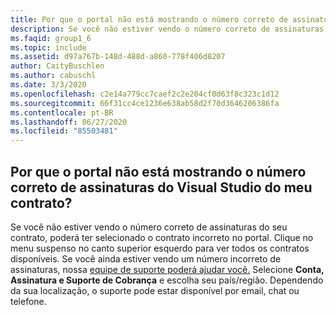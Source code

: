 ```yaml
---
title: Por que o portal não está mostrando o número correto de assinaturas do Visual Studio do meu contrato?
description: Se você não estiver vendo o número correto de assinaturas do seu contrato, poderá ter selecionado o contrato incorreto no...
ms.faqid: group1_6
ms.topic: include
ms.assetid: d97a767b-148d-488d-a860-778f406d8207
author: CaityBuschlen
ms.author: cabuschl
ms.date: 3/3/2020
ms.openlocfilehash: c2e14a779cc7caef2c2e204cf0d63f8c323c1d12
ms.sourcegitcommit: 66f31cc4ce1236e638ab58d2f70d3646206386fa
ms.contentlocale: pt-BR
ms.lasthandoff: 06/27/2020
ms.locfileid: "85503481"
---
```

## <a name="why-is-the-portal-not-showing-the-correct-number-of-visual-studio-subscriptions-for-my-agreement"></a>Por que o portal não está mostrando o número correto de assinaturas do Visual Studio do meu contrato?

Se você não estiver vendo o número correto de assinaturas do seu contrato, poderá ter selecionado o contrato incorreto no portal. Clique no menu suspenso no canto superior esquerdo para ver todos os contratos disponíveis. Se você ainda estiver vendo um número incorreto de assinaturas, nossa [equipe de suporte poderá ajudar você.](https://visualstudio.microsoft.com/subscriptions/support/#talktous) Selecione **Conta, Assinatura e Suporte de Cobrança** e escolha seu país/região. Dependendo da sua localização, o suporte pode estar disponível por email, chat ou telefone.
